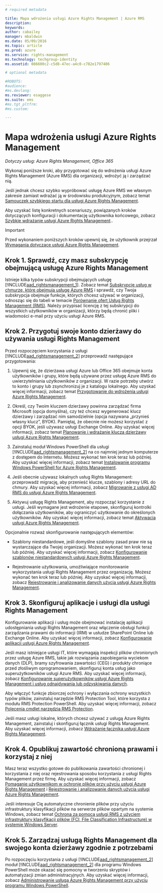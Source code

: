 ```yaml
---
# required metadata

title: Mapa wdrożenia usługi Azure Rights Management | Azure RMS
description:
keywords:
author: cabailey
manager: mbaldwin
ms.date: 05/09/2016
ms.topic: article
ms.prod: azure
ms.service: rights-management
ms.technology: techgroup-identity
ms.assetid: 086600c2-c5d8-47ec-a4c0-c782e1797486

# optional metadata

#ROBOTS:
#audience:
#ms.devlang:
ms.reviewer: esaggese
ms.suite: ems
#ms.tgt_pltfrm:
#ms.custom:

---
```


# Mapa wdrożenia usługi Azure Rights Management

*Dotyczy usług: Azure Rights Management, Office 365*

Wykonaj poniższe kroki, aby przygotować się do wdrożenia usługi Azure Rights Management (Azure RMS) dla organizacji, wdrożyć ją i zarządzać nią.

Jeśli jednak chcesz szybko wypróbować usługę Azure RMS we własnym zakresie zamiast wdrażać ją w środowisku produkcyjnym, zobacz temat [Samouczek szybkiego startu dla usługi Azure Rights Management](../get-started/quick-start-tutorial.md).

Aby uzyskać listę konkretnych scenariuszy, powiązanych kroków dotyczących konfiguracji i dokumentację użytkownika końcowego, zobacz [Szybkie wdrażanie usługi Azure Rights Management](../get-started/rapid-deployment-guide.md)..

> [!IMPORTANT]
> Przed wykonaniem poniższych kroków upewnij się, że użytkownik przejrzał [Wymagania dotyczące usługi Azure Rights Management](../get-started/requirements-azure-rms.md).

## Krok 1. Sprawdź, czy masz subskrypcję obejmującą usługę Azure Rights Management
Istnieje kilka typów subskrypcji obejmujących usługę [!INCLUDE[aad_rightsmanagement_1](../includes/aad_rightsmanagement_1_md.md)]. Zobacz temat [Subskrypcje usług w chmurze, które obejmują usługę Azure RMS](../get-started/requirements-subscriptions.md) i sprawdź, czy Twoja subskrypcja obejmuje funkcje, których chcesz używać w organizacji, odnosząc się do tabeli w temacie [Porównanie ofert Usług Rights Management (RMS)](https://technet.microsoft.com/dn858608). Należy przypisać licencję z tej subskrypcji do wszystkich użytkowników w organizacji, którzy będą chronić pliki i wiadomości e-mail przy użyciu usługi Azure RMS.

## Krok 2. Przygotuj swoje konto dzierżawy do używania usługi Rights Management
Przed rozpoczęciem korzystania z usługi [!INCLUDE[aad_rightsmanagement_2](../includes/aad_rightsmanagement_2_md.md)] przeprowadź następujące przygotowania:

1.  Upewnij się, że dzierżawa usługi Azure lub Office 365 obejmuje konta użytkowników i grupy, które będą używane przez usługę Azure RMS do uwierzytelniania użytkowników z organizacji. W razie potrzeby utwórz to konto i grupy lub zsynchronizuj je z katalogu lokalnego. Aby uzyskać więcej informacji, zobacz temat [Przygotowanie do wdrożenia usługi Azure Rights Management](prepare.md).

2.  Określ, czy Twoim kluczem dzierżawy powinna zarządzać firma Microsoft (opcja domyślna), czy też chcesz wygenerować klucz dzierżawy i zarządzać nim samodzielnie (opcja nazywana „przynieś własny klucz”, BYOK). Pamiętaj, że obecnie nie możesz korzystać z opcji BYOK, jeśli używasz usługi Exchange Online. Aby uzyskać więcej informacji, zobacz temat [Planowanie i wdrażanie klucza dzierżawy usługi Azure Rights Management](plan-implement-tenant-key.md).

3.  Zainstaluj moduł Windows PowerShell dla usługi [!INCLUDE[aad_rightsmanagement_2](../includes/aad_rightsmanagement_2_md.md)] na co najmniej jednym komputerze z dostępem do Internetu. Możesz wykonać ten krok teraz lub później. Aby uzyskać więcej informacji, zobacz temat [Instalowanie programu Windows PowerShell for Azure Rights Management](../deploy-use/install-powershell.md).

4.  Jeśli obecnie używasz lokalnych usług Rights Management: przeprowadź migrację, aby przenieść klucze, szablony i adresy URL do chmury. Aby uzyskać więcej informacji, zobacz [Migrowanie z usługi AD RMS do usługi Azure Rights Management](migrate-from-ad-rms-to-azure-rms.md).

5.  Aktywuj usługę Rights Management, aby rozpocząć korzystanie z usługi. Jeśli wymagane jest wdrożenie etapowe, skonfiguruj kontrolki dołączania użytkowników, aby ograniczyć użytkowanie do określonych użytkowników. Aby uzyskać więcej informacji, zobacz temat [Aktywacja usługi Azure Rights Management](../deploy-use/activate-service.md).

Opcjonalnie rozważ skonfigurowanie następujących elementów:

-   Szablony niestandardowe, jeśli domyślne szablony zasad praw nie są wystarczające dla Twojej organizacji. Możesz wykonać ten krok teraz lub później. Aby uzyskać więcej informacji, zobacz [Konfigurowanie szablonów niestandardowych usługi Azure Rights Management](../deploy-use/configure-custom-templates.md).

-   Rejestrowanie użytkowania, umożliwiające monitorowanie wykorzystania usługi Rights Management przez organizację. Możesz wykonać ten krok teraz lub później. Aby uzyskać więcej informacji, zobacz [Rejestrowanie i analizowanie danych użycia usługi Azure Rights Management](../deploy-use/log-analyze-usage.md).

## Krok 3. Skonfiguruj aplikacje i usługi dla usługi Rights Management
Konfigurowanie aplikacji i usług może obejmować instalację aplikacji udostępniania usługi Rights Management oraz włączenie obsługi funkcji zarządzania prawami do informacji (IRM) w usłudze SharePoint Online lub Exchange Online. Aby uzyskać więcej informacji, zobacz [Konfigurowanie aplikacji usługi Azure Rights Management](../deploy-use/configure-applications.md).

Jeśli masz istniejące usługi IT, które wymagają inspekcji plików chronionych przez usługę Azure RMS, takie jak rozwiązania zapobiegania wyciekom danych (DLP), bramy szyfrowania zawartości (CEG) i produkty chroniące przed złośliwym oprogramowaniem, skonfiguruj konta usług jako superużytkowników usługi Azure RMS. Aby uzyskać więcej informacji, zobacz [Konfigurowanie superużytkowników usługi Azure Rights Management i usług odnajdywania lub odzyskiwania danych](../deploy-use/configure-super-users.md).

Aby włączyć funkcje zbiorczej ochrony i wyłączania ochrony wszystkich typów plików, zainstaluj narzędzie RMS Protection Tool, które korzysta z modułu RMS Protection PowerShell. Aby uzyskać więcej informacji, zobacz [Polecenia cmdlet narzędzia RMS Protection](https://msdn.microsoft.com/library/mt433195.aspx).

Jeśli masz usługi lokalne, których chcesz używać z usługą Azure Rights Management, zainstaluj i skonfiguruj łącznik usługi Rights Management. Aby uzyskać więcej informacji, zobacz [Wdrażanie łącznika usługi Azure Rights Management](../deploy-use/deploy-rms-connector.md).

## Krok 4. Opublikuj zawartość chronioną prawami i korzystaj z niej
Masz teraz wszystko gotowe do publikowania zawartości chronionej i korzystania z niej oraz rejestrowania sposobu korzystania z usługi Rights Management przez firmę. Aby uzyskać więcej informacji, zobacz [Pomaganie użytkownikom w ochronie plików przy użyciu usługi Azure Rights Management](../deploy-use/help-users.md) i [Rejestrowanie i analizowanie danych użycia usługi Azure Rights Management](../deploy-use/log-analyze-usage.md).

Jeśli interesuje Cię automatyczne chronienie plików przy użyciu infrastruktury klasyfikacji plików na serwerze plików opartym na systemie Windows, zobacz temat [Ochrona za pomocą usługi RMS z użyciem infrastruktury klasyfikacji plików (FCI, File Classification Infrastructure) w systemie Windows Server](../rms-client/configure-fci.md).

## Krok 5. Zarządzaj usługą Rights Management dla swojego konta dzierżawy zgodnie z potrzebami
Po rozpoczęciu korzystania z usługi [!INCLUDE[aad_rightsmanagement_2](../includes/aad_rightsmanagement_2_md.md)] moduł [!INCLUDE[aad_rightsmanagement_2](../includes/aad_rightsmanagement_2_md.md)] dla programu Windows PowerShell może okazać się pomocny w tworzeniu skryptów i automatyzacji zmian administracyjnych. Aby uzyskać więcej informacji, zobacz [Administrowanie usługą Azure Rights Management przy użyciu programu Windows PowerShell](../deploy-use/administer-powershell.md).




<!--HONumber=May16_HO2-->


